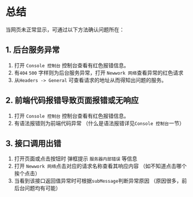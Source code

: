 # 总结
当网页未正常显示，可通过以下方法确认问题所在：

## 1. 后台服务异常
1. 打开 `Console 控制台` 控制台查看有红色报错信息。
2. 有`404` `500` 字样则为后台服务异常，打开 `Newwork 网络`查看异常的红色请求
3. 从`Headers -> General` 可查看请求的地址从而得知出问题的服务。

## 2. 前端代码报错导致页面报错或无响应
1. 打开 `Console 控制台` 控制台查看有红色报错信息。
2. 有语法报错则为前端代码异常 （什么是语法报错详见`Console 控制台`一节）

## 3. 接口调用出错
1. 打开页面或点击按钮时 弹框提示 `服务器内部错误` 等信息
2. 打开 `Newwork 网络`点击对应的请求名称查看其响应内容 （如不知道点击哪个挨个点击）
3. 当看到该接口返回值异常时可根据`subMessage`判断异常原因 （原因很多，前后台问题均有可能）
